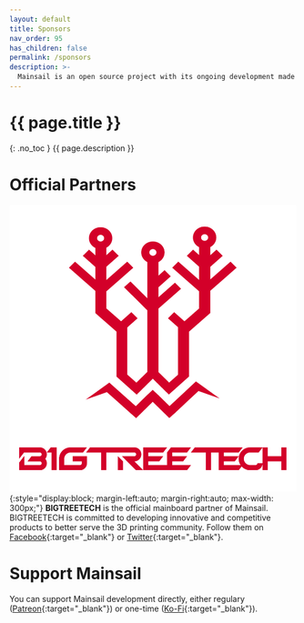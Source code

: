 ```yaml
---
layout: default
title: Sponsors
nav_order: 95
has_children: false
permalink: /sponsors
description: >-
  Mainsail is an open source project with its ongoing development made possible entirely by the support of these awesome Sponsors.
---
```


# {{ page.title }}
{: .no_toc }
{{ page.description }}

# Official Partners

![Logo Bigtreetech](assets/img/logo-bigtreetech.png){:style="display:block; margin-left:auto; margin-right:auto; max-width: 300px;"}
**BIGTREETECH** is the official mainboard partner of Mainsail. BIGTREETECH is committed to developing innovative and competitive products to better serve the 3D printing community.
Follow them on [Facebook](https://www.facebook.com/BIGTREETECH){:target="_blank"} or [Twitter](https://twitter.com/BigTreeTech){:target="_blank"}.

# Support Mainsail
You can support Mainsail development directly, either regulary ([Patreon](https://patreon.com/meteyou){:target="_blank"}) or one-time ([Ko-Fi](https://ko-fi.com/mainsail){:target="_blank"}).

